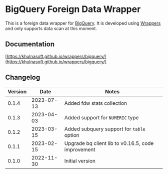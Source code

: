 # BigQuery Foreign Data Wrapper

This is a foreign data wrapper for [BigQuery](https://cloud.google.com/bigquery). It is developed using [Wrappers](https://github.com/khulnasoft/wrappers) and only supports data scan at this moment.

## Documentation

[https://khulnasoft.github.io/wrappers/bigquery/](https://khulnasoft.github.io/wrappers/bigquery/)


## Changelog

| Version | Date       | Notes                                                |
| ------- | ---------- | ---------------------------------------------------- |
| 0.1.4   | 2023-07-13 | Added fdw stats collection                           |
| 0.1.3   | 2023-04-03 | Added support for `NUMERIC` type                     |
| 0.1.2   | 2023-03-15 | Added subquery support for `table` option            |
| 0.1.1   | 2023-02-15 | Upgrade bq client lib to v0.16.5, code improvement   |
| 0.1.0   | 2022-11-30 | Initial version                                      |
